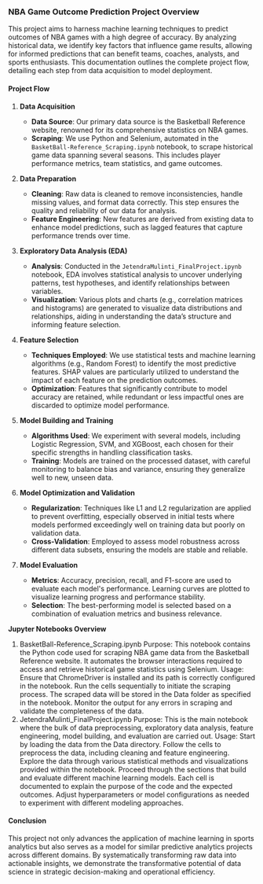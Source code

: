 ### NBA Game Outcome Prediction Project Overview

This project aims to harness machine learning techniques to predict outcomes of NBA games with a high degree of accuracy. By analyzing historical data, we identify key factors that influence game results, allowing for informed predictions that can benefit teams, coaches, analysts, and sports enthusiasts. This documentation outlines the complete project flow, detailing each step from data acquisition to model deployment.

#### Project Flow

1. **Data Acquisition**
   - **Data Source**: Our primary data source is the Basketball Reference website, renowned for its comprehensive statistics on NBA games.
   - **Scraping**: We use Python and Selenium, automated in the `BasketBall-Reference_Scraping.ipynb` notebook, to scrape historical game data spanning several seasons. This includes player performance metrics, team statistics, and game outcomes.

2. **Data Preparation**
   - **Cleaning**: Raw data is cleaned to remove inconsistencies, handle missing values, and format data correctly. This step ensures the quality and reliability of our data for analysis.
   - **Feature Engineering**: New features are derived from existing data to enhance model predictions, such as lagged features that capture performance trends over time.

3. **Exploratory Data Analysis (EDA)**
   - **Analysis**: Conducted in the `JetendraMulinti_FinalProject.ipynb` notebook, EDA involves statistical analysis to uncover underlying patterns, test hypotheses, and identify relationships between variables.
   - **Visualization**: Various plots and charts (e.g., correlation matrices and histograms) are generated to visualize data distributions and relationships, aiding in understanding the data’s structure and informing feature selection.

4. **Feature Selection**
   - **Techniques Employed**: We use statistical tests and machine learning algorithms (e.g., Random Forest) to identify the most predictive features. SHAP values are particularly utilized to understand the impact of each feature on the prediction outcomes.
   - **Optimization**: Features that significantly contribute to model accuracy are retained, while redundant or less impactful ones are discarded to optimize model performance.

5. **Model Building and Training**
   - **Algorithms Used**: We experiment with several models, including Logistic Regression, SVM, and XGBoost, each chosen for their specific strengths in handling classification tasks.
   - **Training**: Models are trained on the processed dataset, with careful monitoring to balance bias and variance, ensuring they generalize well to new, unseen data.

6. **Model Optimization and Validation**
   - **Regularization**: Techniques like L1 and L2 regularization are applied to prevent overfitting, especially observed in initial tests where models performed exceedingly well on training data but poorly on validation data.
   - **Cross-Validation**: Employed to assess model robustness across different data subsets, ensuring the models are stable and reliable.

7. **Model Evaluation**
   - **Metrics**: Accuracy, precision, recall, and F1-score are used to evaluate each model's performance. Learning curves are plotted to visualize learning progress and performance stability.
   - **Selection**: The best-performing model is selected based on a combination of evaluation metrics and business relevance.

**Jupyter Notebooks Overview**
1. BasketBall-Reference_Scraping.ipynb
Purpose: This notebook contains the Python code used for scraping NBA game data from the Basketball Reference website. It automates the browser interactions required to access and retrieve historical game statistics using Selenium.
Usage:
Ensure that ChromeDriver is installed and its path is correctly configured in the notebook.
Run the cells sequentially to initiate the scraping process.
The scraped data will be stored in the Data folder as specified in the notebook.
Monitor the output for any errors in scraping and validate the completeness of the data.
2. JetendraMulinti_FinalProject.ipynb
Purpose: This is the main notebook where the bulk of data preprocessing, exploratory data analysis, feature engineering, model building, and evaluation are carried out.
Usage:
Start by loading the data from the Data directory.
Follow the cells to preprocess the data, including cleaning and feature engineering.
Explore the data through various statistical methods and visualizations provided within the notebook.
Proceed through the sections that build and evaluate different machine learning models.
Each cell is documented to explain the purpose of the code and the expected outcomes.
Adjust hyperparameters or model configurations as needed to experiment with different modeling approaches.


#### Conclusion

This project not only advances the application of machine learning in sports analytics but also serves as a model for similar predictive analytics projects across different domains. By systematically transforming raw data into actionable insights, we demonstrate the transformative potential of data science in strategic decision-making and operational efficiency.
